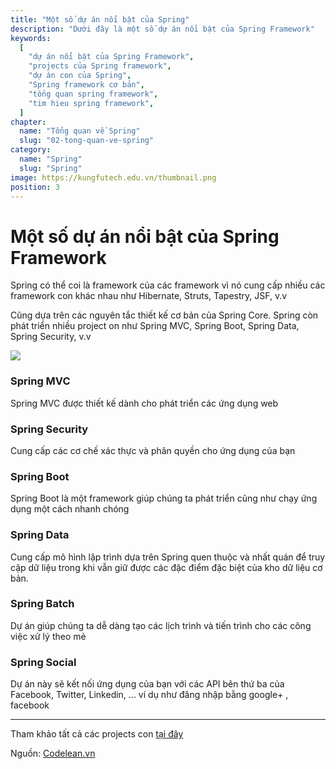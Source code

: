 ```yaml
---
title: "Một số dự án nổi bật của Spring"
description: "Dưới đây là một số dự án nổi bật của Spring Framework"
keywords:
  [
    "dự án nổi bật của Spring Framework",
    "projects của Spring framework",
    "dự án con của Spring",
    "Spring framework cơ bản",
    "tổng quan spring framework",
    "tim hieu spring framework",
  ]
chapter:
  name: "Tổng quan về Spring"
  slug: "02-tong-quan-ve-spring"
category:
  name: "Spring"
  slug: "Spring"
image: https://kungfutech.edu.vn/thumbnail.png
position: 3
---
```

# **Một số dự án nổi bật của Spring Framework**

Spring có thể coi là framework của các framework vì nó cung cấp nhiều các framework con khác nhau như Hibernate, Struts, Tapestry, JSF, v.v

Cũng dựa trên các nguyên tắc thiết kế cơ bản của Spring Core. Spring còn phát triển nhiều project on như Spring MVC, Spring Boot, Spring Data, Spring Security, v.v

![](https://th.bing.com/th/id/OIP.p81ENbNbw_JxKEKS5Zs1ogHaHP?pid=ImgDet&rs=1)

### **Spring MVC**
Spring MVC được thiết kế dành cho phát triển các ứng dụng web
### **Spring Security**
Cung cấp các cơ chế xác thực và phân quyền cho ứng dụng của bạn
### **Spring Boot**
Spring Boot là một framework giúp chúng ta phát triển cũng như chạy ứng dụng một cách nhanh chóng
### **Spring Data**
Cung cấp mô hình lập trình dựa trên Spring quen thuộc và nhất quán để truy cập dữ liệu trong khi vẫn giữ được các đặc điểm đặc biệt của kho dữ liệu cơ bản.
### **Spring Batch**
Dự án giúp chúng ta dễ dàng tạo các lịch trình và tiến trình cho các công việc xử lý theo mẻ
### **Spring Social**
Dự án này sẽ kết nối ứng dụng của bạn với các API bên thứ ba của Facebook, Twitter, Linkedin, ... ví dụ như đăng nhập bằng google+ , facebook

---

Tham khảo tất cả các projects con <orange> [tại đây](https://spring.io/projects) </orange>

Nguồn: [Codelean.vn](https://www.codelean.vn/2019/12/spring-mvc-mot-so-du-noi-bat-cua-spring.html)
